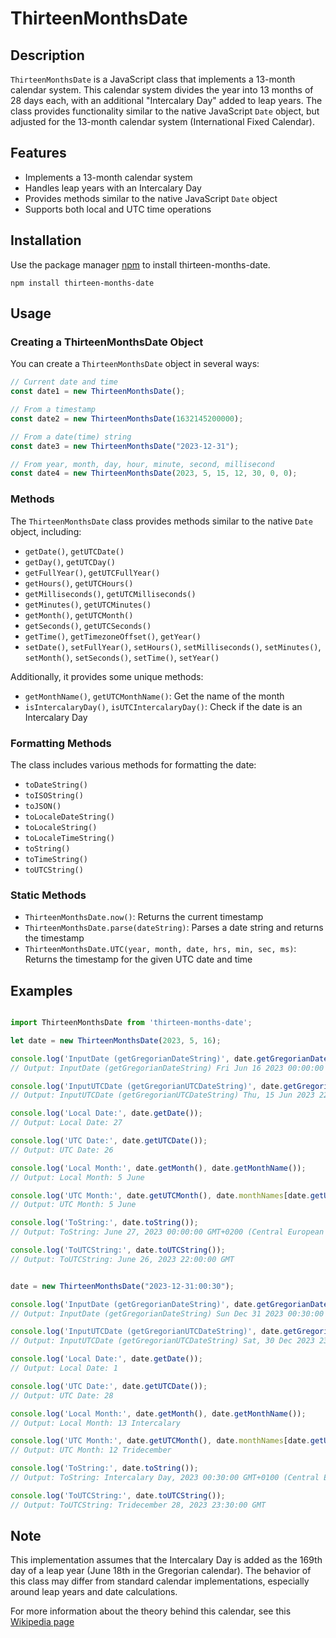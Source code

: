 # ThirteenMonthsDate

## Description

`ThirteenMonthsDate` is a JavaScript class that implements a 13-month calendar system. This calendar system divides the year into 13 months of 28 days each, with an additional "Intercalary Day" added to leap years. The class provides functionality similar to the native JavaScript `Date` object, but adjusted for the 13-month calendar system (International Fixed Calendar).

## Features

- Implements a 13-month calendar system
- Handles leap years with an Intercalary Day
- Provides methods similar to the native JavaScript `Date` object
- Supports both local and UTC time operations

## Installation

Use the package manager [npm](https://docs.npmjs.com/cli/v9/commands/npm-install) to install thirteen-months-date.

```npm
npm install thirteen-months-date
```

## Usage

### Creating a ThirteenMonthsDate Object

You can create a `ThirteenMonthsDate` object in several ways:

```javascript
// Current date and time
const date1 = new ThirteenMonthsDate();

// From a timestamp
const date2 = new ThirteenMonthsDate(1632145200000);

// From a date(time) string
const date3 = new ThirteenMonthsDate("2023-12-31");

// From year, month, day, hour, minute, second, millisecond
const date4 = new ThirteenMonthsDate(2023, 5, 15, 12, 30, 0, 0);
```

### Methods

The `ThirteenMonthsDate` class provides methods similar to the native `Date` object, including:

- `getDate()`, `getUTCDate()`
- `getDay()`, `getUTCDay()`
- `getFullYear()`, `getUTCFullYear()`
- `getHours()`, `getUTCHours()`
- `getMilliseconds()`, `getUTCMilliseconds()`
- `getMinutes()`, `getUTCMinutes()`
- `getMonth()`, `getUTCMonth()`
- `getSeconds()`, `getUTCSeconds()`
- `getTime()`, `getTimezoneOffset()`, `getYear()`
- `setDate()`, `setFullYear()`, `setHours()`, `setMilliseconds()`, `setMinutes()`, `setMonth()`, `setSeconds()`, `setTime()`, `setYear()`

Additionally, it provides some unique methods:

- `getMonthName()`, `getUTCMonthName()`: Get the name of the month
- `isIntercalaryDay()`, `isUTCIntercalaryDay()`: Check if the date is an Intercalary Day

### Formatting Methods

The class includes various methods for formatting the date:

- `toDateString()`
- `toISOString()`
- `toJSON()`
- `toLocaleDateString()`
- `toLocaleString()`
- `toLocaleTimeString()`
- `toString()`
- `toTimeString()`
- `toUTCString()`

### Static Methods

- `ThirteenMonthsDate.now()`: Returns the current timestamp
- `ThirteenMonthsDate.parse(dateString)`: Parses a date string and returns the timestamp
- `ThirteenMonthsDate.UTC(year, month, date, hrs, min, sec, ms)`: Returns the timestamp for the given UTC date and time

## Examples

```javascript

import ThirteenMonthsDate from 'thirteen-months-date';

let date = new ThirteenMonthsDate(2023, 5, 16);

console.log('InputDate (getGregorianDateString)', date.getGregorianDateString());
// Output: InputDate (getGregorianDateString) Fri Jun 16 2023 00:00:00 GMT+0200 (Central European Summer Time)

console.log('InputUTCDate (getGregorianUTCDateString)', date.getGregorianUTCDateString());
// Output: InputUTCDate (getGregorianUTCDateString) Thu, 15 Jun 2023 22:00:00 GMT

console.log('Local Date:', date.getDate());
// Output: Local Date: 27

console.log('UTC Date:', date.getUTCDate());
// Output: UTC Date: 26

console.log('Local Month:', date.getMonth(), date.getMonthName());
// Output: Local Month: 5 June

console.log('UTC Month:', date.getUTCMonth(), date.monthNames[date.getUTCMonth()]);
// Output: UTC Month: 5 June

console.log('ToString:', date.toString());
// Output: ToString: June 27, 2023 00:00:00 GMT+0200 (Central European Summer Time)

console.log('ToUTCString:', date.toUTCString());
// Output: ToUTCString: June 26, 2023 22:00:00 GMT


date = new ThirteenMonthsDate("2023-12-31:00:30");

console.log('InputDate (getGregorianDateString)', date.getGregorianDateString());
// Output: InputDate (getGregorianDateString) Sun Dec 31 2023 00:30:00 GMT+0100 (Central European Standard Time)

console.log('InputUTCDate (getGregorianUTCDateString)', date.getGregorianUTCDateString());
// Output: InputUTCDate (getGregorianUTCDateString) Sat, 30 Dec 2023 23:30:00 GMT

console.log('Local Date:', date.getDate());
// Output: Local Date: 1

console.log('UTC Date:', date.getUTCDate());
// Output: UTC Date: 28

console.log('Local Month:', date.getMonth(), date.getMonthName());
// Output: Local Month: 13 Intercalary

console.log('UTC Month:', date.getUTCMonth(), date.monthNames[date.getUTCMonth()]);
// Output: UTC Month: 12 Tridecember

console.log('ToString:', date.toString());
// Output: ToString: Intercalary Day, 2023 00:30:00 GMT+0100 (Central European Standard Time)

console.log('ToUTCString:', date.toUTCString());
// Output: ToUTCString: Tridecember 28, 2023 23:30:00 GMT
```

## Note

This implementation assumes that the Intercalary Day is added as the 169th day of a leap year (June 18th in the Gregorian calendar). The behavior of this class may differ from standard calendar implementations, especially around leap years and date calculations.

For more information about the theory behind this calendar, see this [Wikipedia page](https://en.wikipedia.org/wiki/International_Fixed_Calendar)